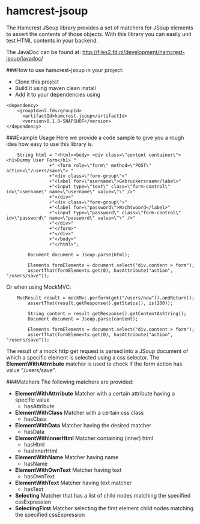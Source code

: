 hamcrest-jsoup
==============
The Hamcrest JSoup library provides a set of matchers for JSoup elements to assert the contents of those objects. With this library you can easily unit test HTML contents in your backend.   

The JavaDoc can be found at: http://files2.fd.nl/development/hamcrest-jsoup/javadoc/  

###How to use hamcrest-jsoup in your project:
- Clone this project 
- Build it using maven clean install 
- Add it to your dependencies using 
```
<dependency>
	<groupId>nl.fd</groupId>
      <artifactId>hamcrest-jsoup</artifactId>
      <version>0.1.8-SNAPSHOT</version>
</dependency>
```

###Example Usage
Here we provide a code sample to give you a rough idea how easy to use this library is.  
```
  	String html = "<html><body> <div class=\"content container\"><h1>Dummy User Form</h1> "
                +" <form role=\"form\" method=\"POST\" action=\"/users/save\"> "
                +"<div class=\"form-group\">"
                +"<label for=\"username\">Gebruikersnaam</label>"
                +"<input type=\"text\" class=\"form-control\" id=\"username\" name=\"username\" value=\"\" />"
                +"</div>"
                +"<div class=\"form-group\">"
                +"<label for=\"password\">Wachtwoord</label>"
                +"<input type=\"password\" class=\"form-control\" id=\"password\" name=\"password\" value=\"\" />"
                +"</div>"
                +"</form>"
                +"</div>"
                +"</body>"
                +"</html>";

        Document document = Jsoup.parse(html);

        Elements formElements = document.select("div.content > form");
        assertThat(formElements.get(0), hasAttribute("action", "/users/save"));
```

Or when using MockMVC: 
```
	MvcResult result = mockMvc.perform(get("/users/new")).andReturn();
        assertThat(result.getResponse().getStatus(), is(200));

        String content = result.getResponse().getContentAsString();
        Document document = Jsoup.parse(content);

        Elements formElements = document.select("div.content > form");
        assertThat(formElements.get(0), hasAttribute("action", "/users/save"));
```

The result of a mock http get request is parsed into a JSoup document of which a specific element is selected using a css selector. The **ElementWithAttrribute** matcher is used to check if the form action has value "/users/save".  

###Matchers
The following matchers are provided: 
- **ElementWithAttrribute** Matcher with a certain attribute having a specific value
  - hasAttribute
- **ElementWithClass** Matcher with a certain css class 
  - hasClass 
- **ElementWithData** Matcher having the desired matcher 
  - hasData
- **ElementWithInnerHtml** Matcher containing (inner) html 
  - hasHtml
  - hasInnerHtml
- **ElementWithName** Matcher having name 
  - hasName 
- **ElementWithOwnText** Matcher having text  
  - hasOwnText 
- **ElementWithText** Matcher having text matcher 
  - hasText
- **Selecting** Matcher that has a list of child nodes matching the specified cssExpression  
- **SelectingFirst** Matcher selecting the first element child nodes matching the specified cssExpression
 


